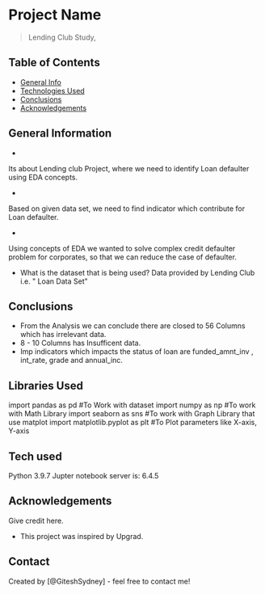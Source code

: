 # Project Name
> Lending Club Study, 


## Table of Contents
* [General Info](#general-information)
* [Technologies Used](#technologies-used)
* [Conclusions](#conclusions)
* [Acknowledgements](#acknowledgements)

## General Information
-
Its about Lending club Project, where we need to identify Loan defaulter using EDA concepts.

-
Based on given data set, we need to find indicator which contribute for Loan defaulter.

- 
Using concepts of EDA we wanted to solve complex credit defaulter problem for corporates, so that we can reduce the case of defaulter.

- What is the dataset that is being used?
 Data provided by Lending Club i.e. " Loan Data Set"

## Conclusions
-  From the Analysis we can conclude there are closed to 56 Columns which has irrelevant data.
-  8 - 10 Columns has Insufficent data.
-  Imp indicators which impacts the status of loan are funded_amnt_inv , int_rate, grade and annual_inc.

## Libraries  Used
import pandas as pd  #To Work with dataset
import numpy as np #To work with Math Library
import seaborn as sns #To work with Graph Library that use matplot
import matplotlib.pyplot as plt #To Plot parameters like X-axis, Y-axis

## Tech used 

Python 3.9.7
Jupter notebook server is: 6.4.5

<!-- As the libraries versions keep on changing, it is recommended to mention the version of library used in this project -->

## Acknowledgements
Give credit here.
- This project was inspired by Upgrad.

## Contact
Created by [@GiteshSydney] - feel free to contact me!
